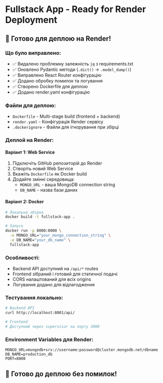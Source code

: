 # Fullstack App - Ready for Render Deployment

## 🚀 Готово для деплою на Render!

### Що було виправлено:
- ✅ Видалено проблемну залежність `jq` з requirements.txt
- ✅ Оновлено Pydantic методи (`.dict()` → `.model_dump()`)  
- ✅ Виправлено React Router конфігурацію
- ✅ Додано обробку помилок та логування
- ✅ Створено Dockerfile для деплою
- ✅ Додано render.yaml конфігурацію

### Файли для деплою:
- `Dockerfile` - Multi-stage build (frontend + backend)
- `render.yaml` - Конфігурація Render сервісу
- `.dockerignore` - Файли для ігнорування при збірці

### Деплой на Render:

#### Варіант 1: Web Service
1. Підключіть GitHub репозиторій до Render
2. Створіть новий Web Service
3. Вкажіть `Dockerfile` як Docker build
4. Додайте змінні середовища:
   - `MONGO_URL` - ваша MongoDB connection string
   - `DB_NAME` - назва бази даних

#### Варіант 2: Docker
```bash
# Локальна збірка
docker build -t fullstack-app .

# Запуск
docker run -p 8000:8000 \
  -e MONGO_URL="your_mongo_connection_string" \
  -e DB_NAME="your_db_name" \
  fullstack-app
```

### Особливості:
- Backend API доступний на `/api/*` routes
- Frontend зібраний і готовий для статичної подачі
- CORS налаштований для всіх origins
- Логування додано для відлагодження

### Тестування локально:
```bash
# Backend API
curl http://localhost:8001/api/

# Frontend
# Доступний через supervisor на порту 3000
```

### Environment Variables для Render:
```
MONGO_URL=mongodb+srv://username:password@cluster.mongodb.net/dbname
DB_NAME=production_db
PORT=8000
```

## 🎯 Готово до деплою без помилок!